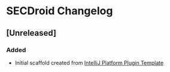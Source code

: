 <!-- Keep a Changelog guide -> https://keepachangelog.com -->

# SECDroid Changelog

## [Unreleased]
### Added
- Initial scaffold created from [IntelliJ Platform Plugin Template](https://github.com/JetBrains/intellij-platform-plugin-template)
